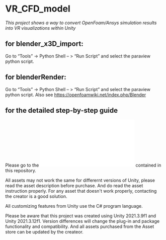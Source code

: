 # VR_CFD_model
_This project shows a way to convert OpenFoam/Ansys simulation results into VR visualizations within Unity_

## for blender_x3D_import:
Go to “Tools” -> Python Shell – > “Run Script” and select the paraview python script.

## for blenderRender:
Go to “Tools” -> Python Shell – > “Run Script” and select the paraview python script. Also see https://openfoamwiki.net/index.php/Blender

## for the detailed step-by-step guide
Please go to the ![step-to-step guide.pdf](./step-to-step-guide.pdf) contained in this repository.

All assets may not work the same for differernt versions of Unity, please read the asset 
description before purchase. And do read the asset instruction properly. For any asset that doesn't work properly, contacting the creator is a good solution. 

All customizing features from Unity use the C# program language.

Please be aware that this project was created using Unity 2021.3.9f1 and Unity 2021.3.12f1. Version differences will change the plug-in and package functionality and compatibility. And all assets purchased from the Asset store can be updated by the createor.

